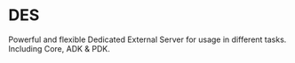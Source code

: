 # DES
Powerful and flexible Dedicated External Server for usage in different tasks. Including Core, ADK &amp; PDK.
